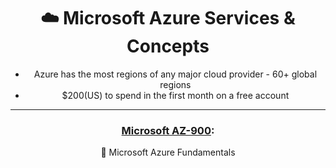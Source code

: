 <div align='center'>

# ☁️ Microsoft Azure Services & Concepts
+ Azure has the most regions of any major cloud provider - 60+ global regions
+ $200(US) to spend in the first month on a free account


- - -

### [Microsoft AZ-900](az-900-index.md):
🧱 Microsoft Azure Fundamentals



</div>
